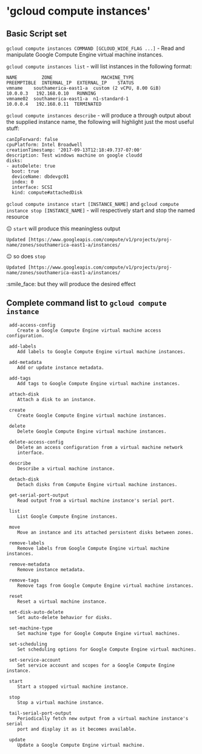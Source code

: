 
# 'gcloud compute instances'


## Basic Script set 

`gcloud compute instances COMMAND [GCLOUD_WIDE_FLAG ...]` - Read and manipulate Google Compute Engine virtual machine instances.

`gcloud compute instances list` - will list instances in the following format: 
```
NAME         ZONE                  MACHINE_TYPE               PREEMPTIBLE  INTERNAL_IP  EXTERNAL_IP    STATUS
vmname    southamerica-east1-a  custom (2 vCPU, 8.00 GiB)               10.0.0.3   192.168.0.10   RUNNING
vmname02  southamerica-east1-a  n1-standard-1                           10.0.0.4   192.168.0.11  TERMINATED
```

`gcloud compute instances describe` - will produce a through output about the supplied instance name, the following will highlight just the most useful stuff: 
```
canIpForward: false
cpuPlatform: Intel Broadwell
creationTimestamp: '2017-09-13T12:18:49.737-07:00'
description: Test windows machine on google cloudd
disks:
- autoDelete: true
  boot: true
  deviceName: dbdevgc01
  index: 0
  interface: SCSI
  kind: compute#attachedDisk
```

`gcloud compute instance start [INSTANCE_NAME]` and `gcloud compute instance stop [INSTANCE_NAME]` - will respectively start and stop the named resource

:neutral_face: `start` will produce this meaningless output
``` 
Updated [https://www.googleapis.com/compute/v1/projects/proj-name/zones/southamerica-east1-a/instances/
```

:neutral_face: so does `stop`
```
Updated [https://www.googleapis.com/compute/v1/projects/proj-name/zones/southamerica-east1-a/instances/
``` 
:smile_face: but they will produce the desired effect



## Complete command list to `gcloud compute instance` 

     add-access-config
        Create a Google Compute Engine virtual machine access configuration.

     add-labels
        Add labels to Google Compute Engine virtual machine instances.

     add-metadata
        Add or update instance metadata.

     add-tags
        Add tags to Google Compute Engine virtual machine instances.

     attach-disk
        Attach a disk to an instance.

     create
        Create Google Compute Engine virtual machine instances.

     delete
        Delete Google Compute Engine virtual machine instances.

     delete-access-config
        Delete an access configuration from a virtual machine network
        interface.

     describe
        Describe a virtual machine instance.

     detach-disk
        Detach disks from Compute Engine virtual machine instances.

     get-serial-port-output
        Read output from a virtual machine instance's serial port.

     list
        List Google Compute Engine instances.

     move
        Move an instance and its attached persistent disks between zones.

     remove-labels
        Remove labels from Google Compute Engine virtual machine instances.

     remove-metadata
        Remove instance metadata.

     remove-tags
        Remove tags from Google Compute Engine virtual machine instances.

     reset
        Reset a virtual machine instance.

     set-disk-auto-delete
        Set auto-delete behavior for disks.

     set-machine-type
        Set machine type for Google Compute Engine virtual machines.

     set-scheduling
        Set scheduling options for Google Compute Engine virtual machines.

     set-service-account
        Set service account and scopes for a Google Compute Engine instance.

     start
        Start a stopped virtual machine instance.

     stop
        Stop a virtual machine instance.

     tail-serial-port-output
        Periodically fetch new output from a virtual machine instance's serial
        port and display it as it becomes available.

     update
        Update a Google Compute Engine virtual machine.